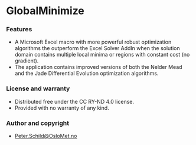 # GlobalMinimize
### Features
- A Microsoft Excel macro with more powerful robust optimization algorithms the outperform the Excel Solver AddIn when the solution domain contains multiple local minima or regions with constant cost (no gradient).
- The application contains improved versions of both the Nelder Mead and the Jade Differential Evolution optimization algorithms.

### License and warranty
- Distributed free under the CC RY-ND 4.0 license.
- Provided with no warranty of any kind.

### Author and copyright
- Peter.Schild@OsloMet.no
